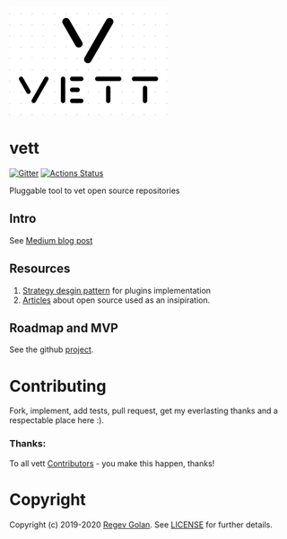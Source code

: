 ![](media/cover.png)

# vett
[![Gitter](https://badges.gitter.im/Join%20Chat.svg)](https://gitter.im/open-source-researchers/community)
[![Actions Status](https://github.com/look4regev/vett/workflows/Python%20application/badge.svg)](https://github.com/look4regev/vett/actions)

Pluggable tool to vet open source repositories

## Intro
See [Medium blog post](https://medium.com/@Look4regev/should-i-use-this-open-source-m-sc-cs-thesis-7549403962ce)

## Resources
1. [Strategy desgin pattern](https://github.com/faif/python-patterns/blob/master/patterns/behavioral/strategy.py) for plugins implementation
2. [Articles](https://medium.com/r/?url=https%3A%2F%2Fdrive.google.com%2Fdrive%2Ffolders%2F1FL-S5XQeT1O12fPpLB0o6PnWXWcNVOxE) about open source used as an insipiration.

## Roadmap and MVP
See the github [project](https://github.com/look4regev/vett/projects/1).

# Contributing

Fork, implement, add tests, pull request, get my everlasting thanks and a respectable place here :).

### Thanks:

To all vett [Contributors](https://github.com/look4regev/vett/graphs/contributors) - you make this happen, thanks!

# Copyright

Copyright (c) 2019-2020 [Regev Golan](https://look4regev.com). See [LICENSE](https://github.com/look4regev/vett/blob/master/LICENSE) for further details.
